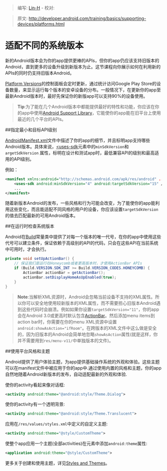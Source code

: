 > 编写: [Lin-H](http://github.com/Lin-H) - 校对:

> 原文: <http://developer.android.com/training/basics/supporting-devices/platforms.html>

# 适配不同的系统版本

新的Android版本会为你的app提供更棒的APIs，但你的app仍应该支持旧版本的Android，直到更多的设备升级到新版本为止。这节课程向你展示如何在利用新的APIs的同时仍支持旧版本Android。

[Platform Versions](http://developer.android.com/about/dashboards/index.html)的控制面板会定时更新，通过统计访问Google Play Store的设备数量，来显示运行每个版本的安卓设备的分布。一般情况下，在更新你的app至最新Android版本时，最好先保证你的新版app可以支持90%的设备使用。

>**Tip**:为了能在几个Android版本中都能提供最好的特性和功能，你应该在你的app中使用[Android Support Library](https://developer.android.com/tools/support-library/index.html)，它能使你的app能在旧平台上使用最近的几个平台的APIs。

##指定最小和目标API级别

[AndroidManifest.xml](https://developer.android.com/guide/topics/manifest/manifest-intro.html)文件中描述了你的app的细节，并且标明app支持哪些Android版本。具体来说，[<uses-sdk](https://developer.android.com/guide/topics/manifest/uses-sdk-element.html)元素中的`minSdkVersion`和`argetSdkVersion` 属性，标明在设计和测试app时，最低兼容API的级别和最高适用的API级别。

例如：

```xml
<manifest xmlns:android="http://schemas.android.com/apk/res/android" ... >
    <uses-sdk android:minSdkVersion="4" android:targetSdkVersion="15" />
    ...
</manifest>
```

随着新版本Android的发布，一些风格和行为可能会改变，为了能使你的app能利用这些变化，而且能适配不同风格的用户的设备，你应该设置`targetSdkVersion`的值去匹配最新的可用Android版本。

##在运行时检查系统版本

Android在[Build](https://developer.android.com/reference/android/os/Build.html)常量类中提供了对每一个版本的唯一代号，在你的app中使用这些代号可以建立条件，保证依赖于高级别的API的代码，只会在这些API在当前系统中可用时，才会执行。

```java
private void setUpActionBar() {
    // 保证我们是运行在Honeycomb或者更高版本时，才使用ActionBar APIs
    if (Build.VERSION.SDK_INT >= Build.VERSION_CODES.HONEYCOMB) {
        ActionBar actionBar = getActionBar();
        actionBar.setDisplayHomeAsUpEnabled(true);
    }
}
```

>**Note**:当解析XML资源时，Android会忽略当前设备不支持的XML属性。所以你可以安全地使用较新版本的XML属性，而不需要担心旧版本Android遇到这些代码时会崩溃。例如如果你设置`targetSdkVersion="11"`，你的app会在Android 3.0或更高时默认包含[ActionBar](https://developer.android.com/reference/android/app/ActionBar.html)。然后添加menu items到action bar时，你需要在你的menu XML资源中设置`android:showAsAction="ifRoom"`。在跨版本的XML文件中这么做是安全的，因为旧版本的Android会简单地忽略`showAsAction`属性(就是这样，你并不需要用到`res/menu-v11/`中单独版本的文件)。

##使用平台风格和主题

Android提供了用户体验主题，为app提供基础操作系统的外观和体验。这些主题可以在manifest文件中被应用于你的app中.通过使用内置的风格和主题，你的app自然地随着Android新版本的发布，自动适配最新的外观和体验.

使你的activity看起来像对话框:

```xml
<activity android:theme="@android:style/Theme.Dialog">
```

使你的activity有一个透明背景:

```xml
<activity android:theme="@android:style/Theme.Translucent">
```

应用在`/res/values/styles.xml`中定义的自定义主题:

```xml
<activity android:theme="@style/CustomTheme">
```

使整个app应用一个主题(全部activities)在[<application>](https://developer.android.com/guide/topics/manifest/application-element.html)元素中添加`android:theme`属性:

```xml
<application android:theme="@style/CustomTheme">
```

更多关于创建和使用主题，详见[Styles and Themes](https://developer.android.com/guide/topics/ui/themes.html)。
